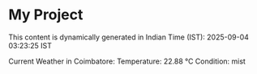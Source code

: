 # My Project

This content is dynamically generated in Indian Time (IST): 2025-09-04 03:23:25 IST


Current Weather in Coimbatore:
Temperature: 22.88 °C
Condition: mist
